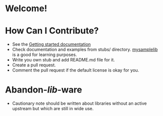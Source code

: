 # Welcome!

# How Can I Contribute?

* See the [Getting started documentation](https://github.com/ouspg/libfuzzerfication/blob/master/GETTING-STARTED.md)
* Check documentation and examples from stubs/ directory. [mysamplelib](https://github.com/ouspg/libfuzzerfication/tree/master/stubs/mysamplelib) is a good for learning purposes.
* Write you own stub and add README.md file for it.
* Create a pull request.
* Comment the pull request if the default license is okay for you.

# Abandon-*lib*-ware

* Cautionary note should be written about libraries without an active upstream but which are still in wide use.
